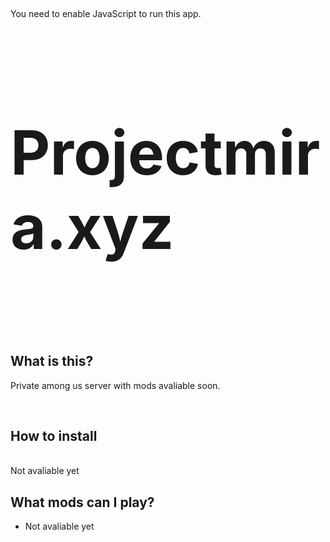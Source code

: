 <p>&nbsp;</p>
<p></p>
<noscript>You need to enable JavaScript to run this app.</noscript>
<div id="root">
<div class="bg-background text-foreground min-vh-100">
<div id="tsparticles">&nbsp;</div>
<div class="p-5 container">
<h1 style="font-size: 7em;">Projectmira.xyz</h1>
<p>&nbsp;</p>
<div>
<div class="pb-4">&nbsp;</div>
<h2>What is this?</h2>
<article>
<p>Private among us server with mods avaliable soon.</p>
</article>
<br />
<div>
<h2>How to install</h2>
<div class="card bg-dark">
<div class="card-header">
<div class="nav card-header-tabs nav-tabs">&nbsp;</div>
</div>
</div>
</div>
</div>
Not avaliable yet<br />
<div>
<h2>What mods can I play?</h2>
<ul>
<li>Not avaliable yet</li>
</ul>
</div>
</div>
</div>
</div>
